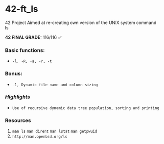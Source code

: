 # 42-ft_ls
42 Project Aimed at re-creating own version of the UNIX system command ls

**42 FINAL GRADE:** 116/116 ✅  

### Basic functions:
* `-l, -R, -a, -r, -t`

### Bonus:
* `-1, Dynamic file name and column sizing`

### *Highlights*
* `Use of recursive dynamic data tree population, sorting and printing`

### Resources
1. `man ls` `man dirent` `man lstat` `man getpwuid`
2. `http://man.openbsd.org/ls`
